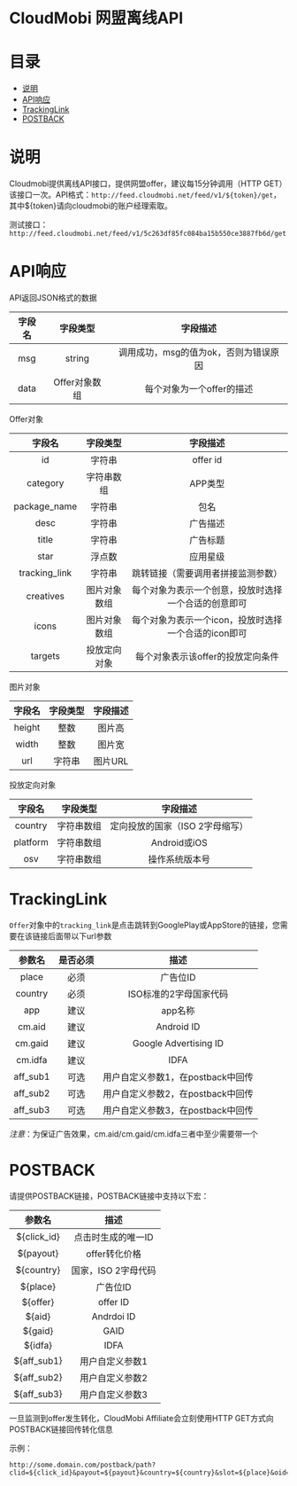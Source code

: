CloudMobi 网盟离线API
====

目录
====

* [说明](#说明)
* [API响应](#api响应)
* [TrackingLink](#trackinglink)
* [POSTBACK](#postback)

说明
====

Cloudmobi提供离线API接口，提供网盟offer，建议每15分钟调用（HTTP GET）该接口一次。API格式：`http://feed.cloudmobi.net/feed/v1/${token}/get`，其中${token}请向cloudmobi的账户经理索取。

测试接口：`http://feed.cloudmobi.net/feed/v1/5c263df85fc084ba15b550ce3887fb6d/get`

API响应
====

API返回JSON格式的数据

| 字段名 | 字段类型 | 字段描述 |
| :--: | :--: | :--: |
| msg | string | 调用成功，msg的值为ok，否则为错误原因 |
| data | Offer对象数组 | 每个对象为一个offer的描述 |


Offer对象

| 字段名 | 字段类型 | 字段描述 |
| :--: | :--: | :--: |
| id | 字符串 | offer id |
| category | 字符串数组 | APP类型 |
| package_name | 字符串 | 包名 |
| desc | 字符串 | 广告描述 |
| title | 字符串 | 广告标题 |
| star | 浮点数 | 应用星级 |
| tracking_link | 字符串 | 跳转链接（需要调用者拼接监测参数） |
| creatives | 图片对象数组 | 每个对象为表示一个创意，投放时选择一个合适的创意即可 |
| icons | 图片对象数组 | 每个对象为表示一个icon，投放时选择一个合适的icon即可 |
| targets | 投放定向对象 | 每个对象表示该offer的投放定向条件 |


图片对象

| 字段名 | 字段类型 | 字段描述 |
| :--: | :--: | :--: |
| height | 整数 | 图片高 |
| width | 整数 | 图片宽 |
| url | 字符串 | 图片URL |

投放定向对象

| 字段名 | 字段类型 | 字段描述 |
| :--: | :--: | :--: |
| country | 字符串数组 | 定向投放的国家（ISO 2字母缩写） |
| platform | 字符串数组 | Android或iOS |
| osv | 字符串数组 | 操作系统版本号 |


TrackingLink
====

`Offer`对象中的`tracking_link`是点击跳转到GooglePlay或AppStore的链接，您需要在该链接后面带以下url参数

| 参数名 | 是否必须 | 描述 |
| :--: | :--: | :--: |
| place | 必须 | 广告位ID |
| country | 必须 | ISO标准的2字母国家代码 |
| app | 建议 | app名称 |
| cm.aid | 建议 | Android ID |
| cm.gaid | 建议 | Google Advertising ID |
| cm.idfa | 建议 | IDFA |
| aff_sub1 | 可选 | 用户自定义参数1，在postback中回传 |
| aff_sub2 | 可选 | 用户自定义参数2，在postback中回传 |
| aff_sub3 | 可选 | 用户自定义参数3，在postback中回传 |

*注意*：为保证广告效果，cm.aid/cm.gaid/cm.idfa三者中至少需要带一个


POSTBACK
====

请提供POSTBACK链接，POSTBACK链接中支持以下宏：

| 参数名 | 描述 |
| :--: | :--: |
| ${click_id} | 点击时生成的唯一ID |
| ${payout} | offer转化价格 |
| ${country} | 国家，ISO 2字母代码 |
| ${place} | 广告位ID |
| ${offer} | offer ID |
| ${aid} | Andrdoi ID |
| ${gaid} | GAID |
| ${idfa} | IDFA |
| ${aff_sub1} | 用户自定义参数1 |
| ${aff_sub2} | 用户自定义参数2 |
| ${aff_sub3} | 用户自定义参数3 |

一旦监测到offer发生转化，CloudMobi Affiliate会立刻使用HTTP GET方式向POSTBACK链接回传转化信息

示例：

```
http://some.domain.com/postback/path?clid=${click_id}&payout=${payout}&country=${country}&slot=${place}&oid=${offer}&aid=${aid}&gaid=${gaid}&idfa=${idfa}&aff_sub1=${aff_sub1}&aff_sub2=${aff_sub2}&aff_sub3=${aff_sub3}
```

